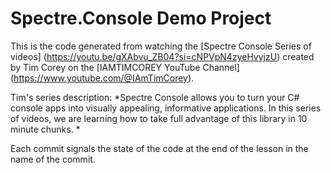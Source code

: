 # Spectre.Console Demo Project

This is the code generated from watching the [Spectre Console Series of videos] (https://youtu.be/gXAbvu_ZB04?si=cNPVpN4zyeHvyjzU) created by Tim Corey on the [IAMTIMCOREY YouTube Channel] (https://www.youtube.com/@IAmTimCorey).

Tim's series description: *Spectre Console allows you to turn your C# console apps into visually appealing, informative applications. In this series of videos, we are learning how to take full advantage of this library in 10 minute chunks. *

Each commit signals the state of the code at the end of the lesson in the name of the commit.
